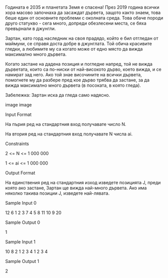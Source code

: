 Годината е 2035 и планетата Земя е спасена! През 2019 година всички хора масово започнаха да засаждат дървета, защото както знаем, това беше един от основните проблеми с околната среда. Това обаче породи друго статукво - сега много, допреди обезлесени места, се бяха превърнали в джунгли.

Зартан, като горд наследник на своя прадядо, който е бил отгледан от маймуни, се справя доста добре в джунглата. Той обича красивите гледки, а любимите му са когато може от едно място да вижда максимално много дървета.

Когато застане на дадена позиция и погледне напред, той не вижда дърветата, които са по-ниски от най-високото дърво, което вижда, и се намират зад него. Ако той знае височините на всички дървета, помогнете му да разбере пред кое дърво трябва да застане, за да вижда максимално много дървета (в посоката, в която гледа).

Забележка: Зартан иска да гледа само надясно.

image image

Input Format

На пърия ред на стандартния вход получавате число N.

На втория ред на стандартния вход получавате N числа ai.

Constraints

2 <= N <= 1 000 000

1 <= ai <= 1 000 000

Output Format

На единствения ред на стандартния изход изведете позицията J, преди която ако застане, Зартан ще вижда най-много дървета. Ако има няколко такива позиции J, изведете най-лявата.

Sample Input 0

12
6 1 2 3 7 4 5 8 11 10 9 20

Sample Output 0

1

Sample Input 1

10
8 2 1 2 3 4 1 2 3 4

Sample Output 1

2

